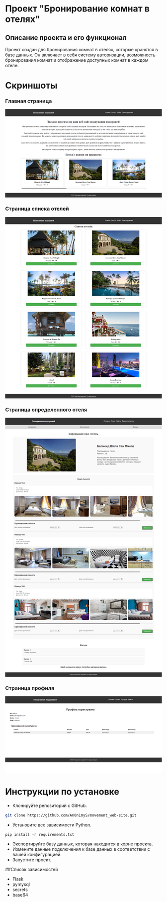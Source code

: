 
# Проект "Бронирование комнат в отелях"

## Описание проекта и его функционал
Проект создан для бронирования комнат в отелях, которые хранятся в базе данных. Он включает в себя систему авторизации, возможность бронирования комнат и отображение доступных комнат в каждом отеле.

# Скриншоты

### Главная страница
<img src="examples/main page.png" alt="main page">

### Страница списка отелей
<img src="examples/hotels list page.png" alt="main page">

### Страница определенного отеля
<img src="examples/hotel page.png" alt="main page">

### Страница профиля
<img src="examples/profile.png" alt="main page">

# Инструкции по установке
- Клонируйте репозиторий с GitHub.
```bash Copy code
git clone https://github.com/An0n1myS/movement_web-site.git
```
- Установите все зависимости Python.
```
pip install -r requirements.txt
```
- Экспортируйте базу данных, которая находится в корне проекта.
- Измените данные подключения к базе данных в соответствии с вашей конфигурацией.
- Запустите проект.

##Список зависимостей
- Flask
- pymysql
- secrets
- base64
